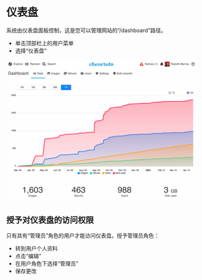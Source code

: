 # 仪表盘

系统由仪表盘面板控制，这是您可以管理网站的“/dashboard”路径。

- 单击顶部栏上的用户菜单
- 选择“仪表盘”

![仪表盘](/screen/dashboard_3.19.png "仪表盘")

## 授予对仪表盘的访问权限

只有具有“管理员”角色的用户才能访问仪表盘。授予管理员角色：

- 转到用户个人资料
- 点击“编辑”
- 在用户角色下选择“管理员”
- 保存更改
